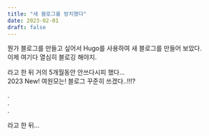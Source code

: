```yaml
---
title: "새 블로그를 방치했다"
date: 2023-02-01
draft: false
---
```


뭔가 블로그를 만들고 싶어서 Hugo를 사용하여 새 블로그를 만들어 보았다.  
이제 여기다 열심히 블로깅 해야지.

라고 한 뒤 거의 5개월동안 안쓰다시피 했다...  
2023 New! 여원모는! 블로그 꾸준히 쓰겠다..!!!?

.  
.  
.

라고 한 뒤...
